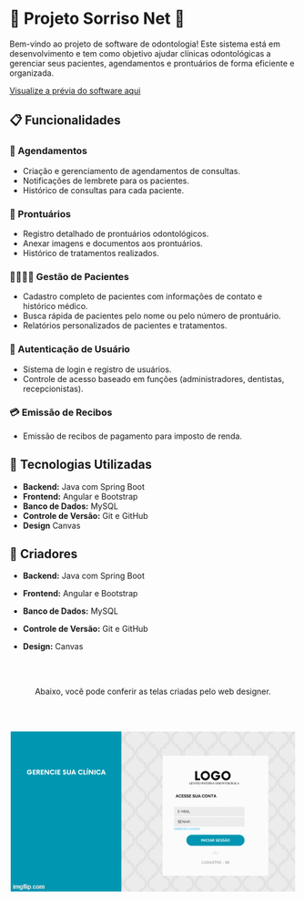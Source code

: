 <h1 align="">🦷 Projeto Sorriso Net 🦷 </h1> 

<p align="">
  
  Bem-vindo ao projeto de software de odontologia! Este sistema está em desenvolvimento e tem como objetivo ajudar clínicas odontológicas a gerenciar seus pacientes, agendamentos e prontuários de forma eficiente e organizada. 

  [Visualize a prévia do software aqui](https://viniciusrm99.github.io/Projeto-Site-Odontologia/)

<h2>📋 Funcionalidades</h2>

### 📅 Agendamentos
- Criação e gerenciamento de agendamentos de consultas.
- Notificações de lembrete para os pacientes.
- Histórico de consultas para cada paciente.

### 📝 Prontuários
- Registro detalhado de prontuários odontológicos.
- Anexar imagens e documentos aos prontuários.
- Histórico de tratamentos realizados.

### 👩‍⚕️👨‍⚕️ Gestão de Pacientes
- Cadastro completo de pacientes com informações de contato e histórico médico.
- Busca rápida de pacientes pelo nome ou pelo número de prontuário.
- Relatórios personalizados de pacientes e tratamentos.

### 🔐 Autenticação de Usuário
- Sistema de login e registro de usuários.
- Controle de acesso baseado em funções (administradores, dentistas, recepcionistas).

### 💳 Emissão de Recibos
- Emissão de recibos de pagamento para imposto de renda.

## 🚀 Tecnologias Utilizadas

- **Backend:** Java com Spring Boot
- **Frontend:** Angular e Bootstrap
- **Banco de Dados:** MySQL
- **Controle de Versão:** Git e GitHub
- **Design** Canvas

## 👥 Criadores

- **Backend:** Java com Spring Boot
- **Frontend:** Angular e Bootstrap
- **Banco de Dados:** MySQL
- **Controle de Versão:** Git e GitHub
- **Design:** Canvas

    <br >

  <br>
 <p align="center"> Abaixo, você pode conferir as telas criadas pelo web designer.
</p>
  <br ><br>
<p align="center">
  <img src="imgs/git-telas.gif" alt="Telas Criadas pelo Web Designer">
</p>

